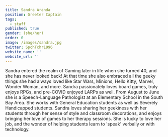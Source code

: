 ```yaml
---
title: Sandra Aranda
position: Greeter Captain
tags:
  - staff
published: true
gender: (she/her)
order: 0
image: /images/sandra.jpg
twitter: SpchTchr1996
website_name: ''
website_url: ''
---
```


Sandra entered the realm of Gaming later in life when she turned 40, and she has never looked back! At that time she also embraced all the geeky things she had always loved like Star Wars, Minions, Hello Kitty, Marvel, Wonder Woman, and more. Sandra passionately loves board games, truly enjoys RPGs, and pre-COVID enjoyed LARPs as well. From August to June she is a Speech-Language Pathologist at an Elementary School in the South Bay Area. She works with General Education students as well as Severely Handicapped students. Sandra loves sharing her geekiness with her students through her sense of style and classroom decorations, and enjoys bringing her love of games to her therapy sessions. She is lucky to love her job, and the wonder of helping students learn to 'speak' verbally or with technology.
